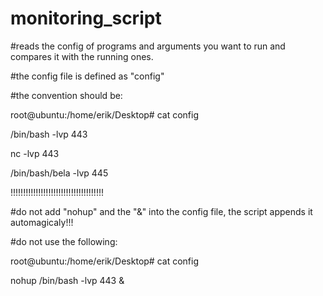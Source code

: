 # monitoring_script

#reads the config of programs and arguments you want to run and compares it with the running ones.

#the config file is defined as "config"

#the convention should be:

root@ubuntu:/home/erik/Desktop# cat config

/bin/bash -lvp 443

nc -lvp 443

/bin/bash/bela -lvp 445

!!!!!!!!!!!!!!!!!!!!!!!!!!!!!!!!!!!!!

#do not add "nohup" and the "&" into the config file, the script appends it automagicaly!!!

#do not use the following:

root@ubuntu:/home/erik/Desktop# cat config 

nohup /bin/bash -lvp 443 &


